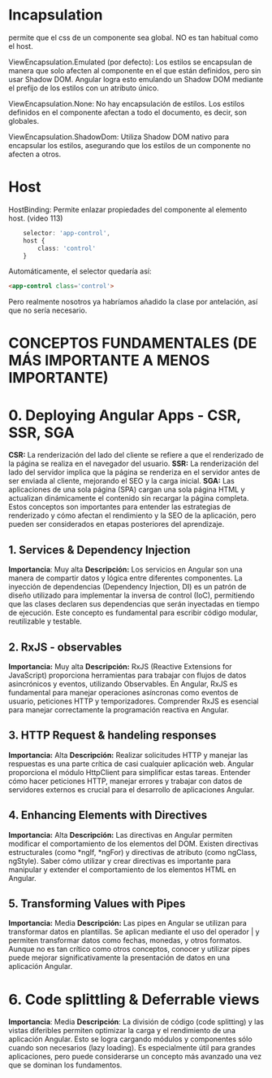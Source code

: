 # Incapsulation

permite que el css de un componente sea global. NO es tan habitual como el host.

ViewEncapsulation.Emulated (por defecto): Los estilos se encapsulan de manera que solo afecten al componente en el que están definidos, pero sin usar Shadow DOM. Angular logra esto emulando un Shadow DOM mediante el prefijo de los estilos con un atributo único.

ViewEncapsulation.None: No hay encapsulación de estilos. Los estilos definidos en el componente afectan a todo el documento, es decir, son globales.

ViewEncapsulation.ShadowDom: Utiliza Shadow DOM nativo para encapsular los estilos, asegurando que los estilos de un componente no afecten a otros.

# Host 

HostBinding: Permite enlazar propiedades del componente al elemento host. (video 113)

```typescript
    selector: 'app-control',
    host {
        class: 'control'
    }
```

Automáticamente, el selector quedaría así:
```html
<app-control class='control'>
```

Pero realmente nosotros ya habríamos añadido la clase por antelación, así que no sería necesario.


# CONCEPTOS FUNDAMENTALES (DE MÁS IMPORTANTE A MENOS IMPORTANTE)

# 0. Deploying Angular Apps - CSR, SSR, SGA
**CSR:** La renderización del lado del cliente se refiere a que el renderizado de la página se realiza en el navegador del usuario.
**SSR:** La renderización del lado del servidor implica que la página se renderiza en el servidor antes de ser enviada al cliente, mejorando el SEO y la carga inicial.
**SGA:** Las aplicaciones de una sola página (SPA) cargan una sola página HTML y actualizan dinámicamente el contenido sin recargar la página completa.
Estos conceptos son importantes para entender las estrategias de renderizado y cómo afectan el rendimiento y la SEO de la aplicación, pero pueden ser considerados en etapas posteriores del aprendizaje.

## 1. Services & Dependency Injection
**Importancia**: Muy alta
**Descripción:** Los servicios en Angular son una manera de compartir datos y lógica entre diferentes componentes. La inyección de dependencias (Dependency Injection, DI) es un patrón de diseño utilizado para implementar la inversa de control (IoC), permitiendo que las clases declaren sus dependencias que serán inyectadas en tiempo de ejecución. Este concepto es fundamental para escribir código modular, reutilizable y testable.


##  2. RxJS - observables
**Importancia:** Muy alta
**Descripción:** RxJS (Reactive Extensions for JavaScript) proporciona herramientas para trabajar con flujos de datos asincrónicos y eventos, utilizando Observables. En Angular, RxJS es fundamental para manejar operaciones asíncronas como eventos de usuario, peticiones HTTP y temporizadores. Comprender RxJS es esencial para manejar correctamente la programación reactiva en Angular.

## 3. HTTP Request & handeling responses
**Importancia:** Alta
**Descripción:** Realizar solicitudes HTTP y manejar las respuestas es una parte crítica de casi cualquier aplicación web. Angular proporciona el módulo HttpClient para simplificar estas tareas. Entender cómo hacer peticiones HTTP, manejar errores y trabajar con datos de servidores externos es crucial para el desarrollo de aplicaciones Angular.

## 4. Enhancing Elements with Directives
**Importancia:** Alta
**Descripción:** Las directivas en Angular permiten modificar el comportamiento de los elementos del DOM. Existen directivas estructurales (como *ngIf, *ngFor) y directivas de atributo (como ngClass, ngStyle). Saber cómo utilizar y crear directivas es importante para manipular y extender el comportamiento de los elementos HTML en Angular.

## 5. Transforming Values with Pipes
**Importancia:** Media
**Descripción:** Las pipes en Angular se utilizan para transformar datos en plantillas. Se aplican mediante el uso del operador | y permiten transformar datos como fechas, monedas, y otros formatos. Aunque no es tan crítico como otros conceptos, conocer y utilizar pipes puede mejorar significativamente la presentación de datos en una aplicación Angular.

# 6. Code splittling & Deferrable views
**Importancia**: Media
**Descripción**: La división de código (code splitting) y las vistas diferibles permiten optimizar la carga y el rendimiento de una aplicación Angular. Esto se logra cargando módulos y componentes sólo cuando son necesarios (lazy loading). Es especialmente útil para grandes aplicaciones, pero puede considerarse un concepto más avanzado una vez que se dominan los fundamentos.

